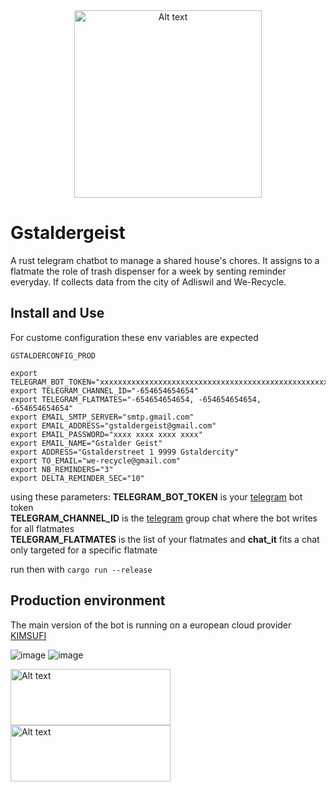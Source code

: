 <div align="center">
  <img src="https://github.com/user-attachments/assets/c3d3ceb9-3230-4134-b355-3ad549e42791" alt="Alt text" width="300" height="300">
</div>

# Gstaldergeist

A rust telegram chatbot to manage a shared house's chores.
It assigns to a flatmate the role of trash dispenser for a week by senting reminder everyday.
If collects data from the city of Adliswil and We-Recycle.


## Install and Use

For custome configuration these env variables are expected

`GSTALDERCONFIG_PROD`
```
export TELEGRAM_BOT_TOKEN="xxxxxxxxxxxxxxxxxxxxxxxxxxxxxxxxxxxxxxxxxxxxxxxxxxxxx"
export TELEGRAM_CHANNEL_ID="-654654654654"
export TELEGRAM_FLATMATES="-654654654654, -654654654654, -654654654654"
export EMAIL_SMTP_SERVER="smtp.gmail.com"
export EMAIL_ADDRESS="gstaldergeist@gmail.com"
export EMAIL_PASSWORD="xxxx xxxx xxxx xxxx"
export EMAIL_NAME="Gstalder Geist"
export ADDRESS="Gstalderstreet 1 9999 Gstaldercity"
export TO_EMAIL="we-recycle@gmail.com"
export NB_REMINDERS="3"
export DELTA_REMINDER_SEC="10"
```

using these parameters:
**TELEGRAM_BOT_TOKEN** is your [telegram](https://core.telegram.org/bots/api) bot token</br>
**TELEGRAM_CHANNEL_ID** is the [telegram](https://core.telegram.org/bots/api) group chat where the bot writes for all flatmates</br>
**TELEGRAM_FLATMATES** is the list of your flatmates and **chat_it** fits a chat only targeted for a specific flatmate</br>

run then with 
```cargo run --release```

## Production environment
The main version of the bot is running on a european cloud provider [KIMSUFI](https://www.kimsufi.com/en/)

![image](https://github.com/frederictaillandier/GstalderBot/assets/5926779/96835696-8428-4a25-8309-3a1ea17c90b8)
![image](https://github.com/frederictaillandier/GstalderBot/assets/5926779/733c27bb-086e-4016-ab94-35e8820a77bc)

<img src="https://github.com/user-attachments/assets/b10e2eaa-3490-41bf-bd25-145dda28d3cf" alt="Alt text" width="256" height="90">
<img src="https://github.com/user-attachments/assets/02357792-9efe-4263-b59b-6fbe9d0df23d" alt="Alt text" width="256" height="90">
